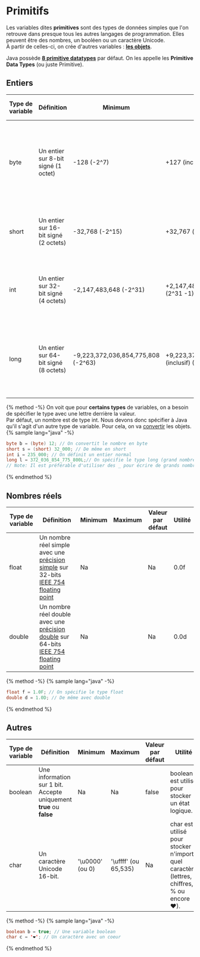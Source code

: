 # Primitifs  
Les variables dites **primitives** sont des types de données simples que l'on retrouve dans presque tous les autres langages de programmation.
Elles peuvent être des nombres, un booléen ou un caractère Unicode.  
À partir de celles-ci, on crée d'autres variables : [**les objets**](objects.md).

Java possède [**8 primitive datatypes**](https://docs.oracle.com/javase/tutorial/java/nutsandbolts/datatypes.html) par défaut. On les appelle les **Primitive Data Types** (ou juste Primitive).  

## Entiers  

| Type de variable | Définition | Minimum | Maximum | Valeur par défaut | Utilité |
| ---------------- | ----------- | ------- | ------- | ----------------- | ------- |
| byte | Un entier sur 8-bit signé (1 octet)| -128 (-2^7) | +127 (inclusif) (2^7 - 1) | 0 | byte est utilisé pour économiser de l'espace, principalement à la place des entiers, car un octet est quatre fois plus petit qu'un entier. |
| short | Un entier sur 16-bit signé (2 octets) | -32,768 (-2^15) | +32,767 (inclusif) (2^15 -1) | 0 | short est aussi utilisé pour économiser de l'espace. Il est deux fois plus petit qu'un entier. |
| int | Un entier sur 32-bit signé (4 octets)  | -2,147,483,648 (-2^31) | +2,147,483,647 (inclusif) (2^31 -1)  | 0  | int (Integer) est utilisé très généralement pour manipuler des entiers sans se soucier de la mémoire.  |
| long | Un entier sur 64-bit signé (8 octets)  | -9,223,372,036,854,775,808 (-2^63) | +9,223,372,036,854,775,807 (inclusif) (2^63 -1) | 0L  | long a la plus grande plage d'entiers possibles. Il est utilisé quand on a besoin d'entiers extrêmement grands. |  

{% method -%}
On voit que pour **certains types** de variables, on a besoin de spécifier le type avec une lettre derrière la valeur.  
Par défaut, un nombre est de type int. Nous devons donc spécifier à Java qu'il s'agit d'un autre type de variable. Pour cela, on va [convertir](cast.md) les objets.
{% sample lang="java" -%}
```java
byte b = (byte) 12; // On convertit le nombre en byte
short s = (short) 32_000; // De même en short
int i = 235_000; // On définit un entier normal
long l = 372_036_854_775_800L;// On spécifie le type long (grand nombre). Sans L, le code ne compilera pas.
// Note: Il est préférable d'utiliser des _ pour écrire de grands nombres.
```
{% endmethod %}

## Nombres réels

| Type de variable | Définition | Minimum | Maximum | Valeur par défaut | Utilité |
| ---------------- | ----------- | ------- | ------- | ----------------- | ------- |
| float | Un nombre réel simple avec une [précision simple](https://en.wikipedia.org/wiki/Single-precision_floating-point_format) sur 32-bits [IEEE 754 floating point](https://en.wikipedia.org/wiki/Single-precision_floating-point_format#IEEE_754_single-precision_binary_floating-point_format:_binary32)| Na | | Na | 0.0f | float est utilisé pour des calculs ne nécessitant pas une très grande précision comme la division. Il permet aussi d'économiser de l'espace comparé à double. |
| double | Un nombre réel double avec une [précision double](https://en.wikipedia.org/wiki/Single-precision_floating-point_format) sur 64-bits [IEEE 754 floating point](https://en.wikipedia.org/wiki/Double-precision_floating-point_format#IEEE_754_double-precision_binary_floating-point_format:_binary64)| Na | | Na | 0.0d | double est utilisé pour des calculs nécessitant une grande précision. Il souvent le choix par défaut. |

{% method -%}
{% sample lang="java" -%}
```java
float f = 1.0F; // On spécifie le type float
double d = 1.0D; // De même avec double
```
{% endmethod %}

## Autres  

| Type de variable | Définition | Minimum | Maximum | Valeur par défaut | Utilité |
| ---------------- | ----------- | ------- | ------- | ----------------- | ------- |
| boolean | Une information sur 1 bit. Accepte uniquement **true** ou **false** | Na | Na | false | boolean est utilisé pour stocker un état logique. |
| char | Un caractère Unicode 16-bit. | '\u0000' (ou 0) | '\uffff' (ou 65,535) | Na | char est utilisé pour stocker n'importe quel caractère (lettres, chiffres, % ou encore ❤). |  

{% method -%}
{% sample lang="java" -%}
```java
boolean b = true; // Une variable boolean
char c = '❤'; // Un caractère avec un coeur
```
{% endmethod %}
